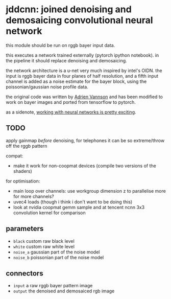 # jddcnn: joined denoising and demosaicing convolutional neural network

this module should be run on rggb bayer input data.

this executes a network trained externally (pytorch ipython notebook).
in the pipeline it should replace denoising and demosaicing.

the network architecture is a u-net very much inspired by intel's OIDN.
the input is rggb bayer data in four planes of half resolution, and a fifth input channel
is added as a noise estimate for the bayer block, using the poissonian/gaussian noise
profile data.

the original code was written by [Adrien Vannson](https://github.com/AdrienVannson/gpu-denoising.git)
and has been modified to work on bayer images and ported from tensorflow to pytorch.

as a sidenote, [working with neural networks is pretty exciting](https://youtu.be/4h-wVe9a6rQ?t=116).

## TODO

apply gainmap *before* denoising, for telephones it can be so extreme/throw off the rggb pattern

compat:
* make it work for non-coopmat devices (compile two versions of the shaders)

for optimisation:
* main loop over channels: use workgroup dimension z to parallelise more for more channels?
* uvec4 loads (though i think i don't want to be doing this)
* look at nvidia coopmat gemm sample and at tencent ncnn 3x3 convolution kernel for comparison

## parameters

* `black` custom raw black level
* `white` custom raw white level
* `noise_a` gaussian part of the noise model
* `noise_b` poissonian part of the noise model

## connectors

* `input` a raw rggb bayer pattern image
* `output` the denoised and demosaiced rgb image
